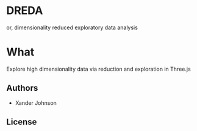 # DREDA
or, dimensionality reduced exploratory data analysis

# What

Explore high dimensionality data via reduction and exploration in Three.js

## Authors 

* Xander Johnson

## License


